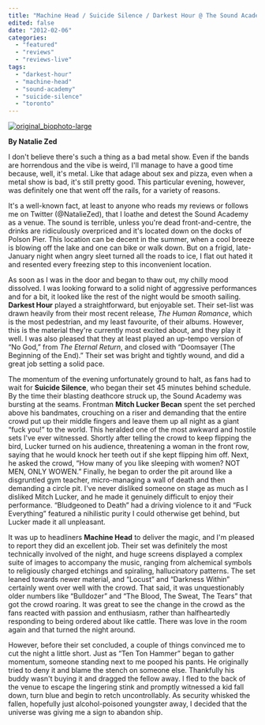 ```yaml
---
title: "Machine Head / Suicide Silence / Darkest Hour @ The Sound Academy, Toronto ON, January 28th 2012"
edited: false
date: "2012-02-06"
categories:
  - "featured"
  - "reviews"
  - "reviews-live"
tags:
  - "darkest-hour"
  - "machine-head"
  - "sound-academy"
  - "suicide-silence"
  - "toronto"
---
```


[![](http://www.hellbound.ca/wp-content/uploads/2012/02/original_biophoto-large-590x334.jpg "original_biophoto-large")](http://www.hellbound.ca/wp-content/uploads/2012/02/original_biophoto-large.jpg)

**By Natalie Zed**

I don't believe there's such a thing as a bad metal show. Even if the bands are horrendous and the vibe is weird, I'll manage to have a good time because, well, it's metal. Like that adage about sex and pizza, even when a metal show is bad, it's still pretty good. This particular evening, however, was definitely one that went off the rails, for a variety of reasons.

It's a well-known fact, at least to anyone who reads my reviews or follows me on Twitter (@NatalieZed), that I loathe and detest the Sound Academy as a venue. The sound is terrible, unless you're dead front-and-centre, the drinks are ridiculously overpriced and it's located down on the docks of Polson Pier. This location can be decent in the summer, when a cool breeze is blowing off the lake and one can bike or walk down. But on a frigid, late-January night when angry sleet turned all the roads to ice, I flat out hated it and resented every freezing step to this inconvenient location.

As soon as I was in the door and began to thaw out, my chilly mood dissolved. I was looking forward to a solid night of aggressive performances and for a bit, it looked like the rest of the night would be smooth sailing. **Darkest Hour** played a straightforward, but enjoyable set. Their set-list was drawn heavily from their most recent release, _The Human Romance_, which is the most pedestrian, and my least favourite, of their albums. However, this is the material they're currently most excited about, and they play it well. I was also pleased that they at least played an up-tempo version of “No God,” from _The Eternal Return_, and closed with “Doomsayer (The Beginning of the End).” Their set was bright and tightly wound, and did a great job setting a solid pace.

The momentum of the evening unfortunately ground to halt, as fans had to wait for **Suicide Silence**, who began their set 45 minutes behind schedule. By the time their blasting deathcore struck up, the Sound Academy was bursting at the seams. Frontman **Mitch Lucker Becan** spent the set perched above his bandmates, crouching on a riser and demanding that the entire crowd put up their middle fingers and leave them up all night as a giant “fuck you!” to the world. This heralded one of the most awkward and hostile sets I've ever witnessed. Shortly after telling the crowd to keep flipping the bird, Lucker turned on his audience, threatening a woman in the front row, saying that he would knock her teeth out if she kept flipping him off. Next, he asked the crowd, “How many of you like sleeping with women? NOT MEN, ONLY WOWEN.” Finally, he began to order the pit around like a disgruntled gym teacher, micro-managing a wall of death and then demanding a circle pit. I've never disliked someone on stage as much as I disliked Mitch Lucker, and he made it genuinely difficult to enjoy their performance. “Bludgeoned to Death” had a driving violence to it and “Fuck Everything” featured a nihilistic purity I could otherwise get behind, but Lucker made it all unpleasant.

It was up to headliners **Machine Head** to deliver the magic, and I'm pleased to report they did an excellent job. Their set was definitely the most technically involved of the night, and huge screens displayed a complex suite of images to accompany the music, ranging from alchemical symbols to religiously charged etchings and spiraling, hallucinatory patterns. The set leaned towards newer material, and “Locust” and “Darkness Within” certainly went over well with the crowd. That said, it was unquestionably older numbers like “Bulldozer” and “The Blood, The Sweat, The Tears” that got the crowd roaring. It was great to see the change in the crowd as the fans reacted with passion and enthusiasm, rather than halfheartedly responding to being ordered about like cattle. There was love in the room again and that turned the night around.

However, before their set concluded, a couple of things convinced me to cut the night a little short. Just as “Ten Ton Hammer” began to gather momentum, someone standing next to me pooped his pants. He originally tried to deny it and blame the stench on someone else. Thankfully his buddy wasn't buying it and dragged the fellow away. I fled to the back of the venue to escape the lingering stink and promptly witnessed a kid fall down, turn blue and begin to retch uncontrollably. As security whisked the fallen, hopefully just alcohol-poisoned youngster away, I decided that the universe was giving me a sign to abandon ship.
